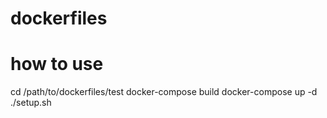# dockerfiles

# how to use

cd /path/to/dockerfiles/test
docker-compose build
docker-compose up -d
./setup.sh
